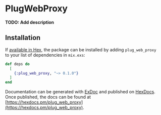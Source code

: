 # PlugWebProxy

**TODO: Add description**

## Installation

If [available in Hex](https://hex.pm/docs/publish), the package can be installed
by adding `plug_web_proxy` to your list of dependencies in `mix.exs`:

```elixir
def deps do
  [
    {:plug_web_proxy, "~> 0.1.0"}
  ]
end
```

Documentation can be generated with [ExDoc](https://github.com/elixir-lang/ex_doc)
and published on [HexDocs](https://hexdocs.pm). Once published, the docs can
be found at [https://hexdocs.pm/plug_web_proxy](https://hexdocs.pm/plug_web_proxy).

